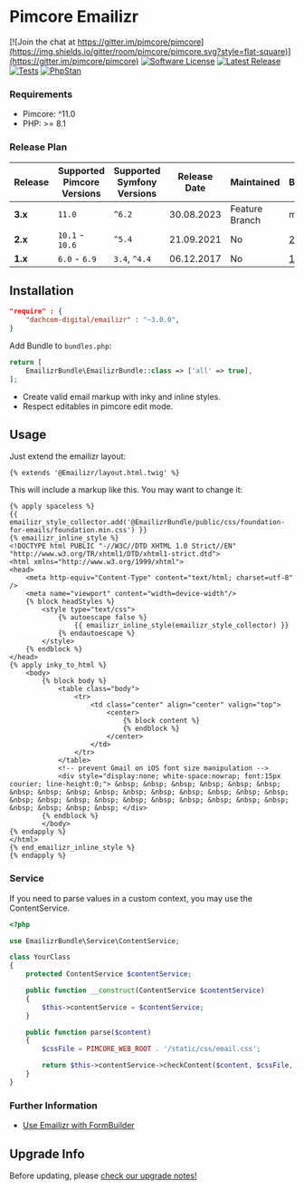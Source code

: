 # Pimcore Emailizr

[![Join the chat at https://gitter.im/pimcore/pimcore](https://img.shields.io/gitter/room/pimcore/pimcore.svg?style=flat-square)](https://gitter.im/pimcore/pimcore)
[![Software License](https://img.shields.io/badge/license-GPLv3-brightgreen.svg?style=flat-square)](LICENSE.md)
[![Latest Release](https://img.shields.io/packagist/v/dachcom-digital/emailizr.svg?style=flat-square)](https://packagist.org/packages/dachcom-digital/emailizr)
[![Tests](https://img.shields.io/github/actions/workflow/status/dachcom-digital/pimcore-emailizr/.github/workflows/codeception.yml?branch=master&style=flat-square&logo=github&label=codeception)](https://github.com/dachcom-digital/pimcore-emailizr/actions?query=workflow%3A%22Codeception%22)
[![PhpStan](https://img.shields.io/github/actions/workflow/status/dachcom-digital/pimcore-dynamic-search/.github/workflows/php-stan.yml?branch=master&style=flat-square&logo=github&label=phpstan%20level%204)](https://github.com/dachcom-digital/pimcore-emailizr/actions?query=workflow%3A%22PHP%20Stan%22)

### Requirements
* Pimcore: ^11.0
* PHP: >= 8.1

### Release Plan

| Release | Supported Pimcore Versions | Supported Symfony Versions | Release Date | Maintained     | Branch                                                              |
|---------|----------------------------|----------------------------|--------------|----------------|---------------------------------------------------------------------|
| **3.x** | `11.0`                     | `^6.2`                     | 30.08.2023   | Feature Branch | master                                                              |
| **2.x** | `10.1` - `10.6`            | `^5.4`                     | 21.09.2021   | No             | [2.x](https://github.com/dachcom-digital/pimcore-emailizr/tree/2.x) |
| **1.x** | `6.0` - `6.9`              | `3.4`, `^4.4`              | 06.12.2017   | No             | [1.x](https://github.com/dachcom-digital/pimcore-emailizr/tree/1.x) |

## Installation

```json
"require" : {
    "dachcom-digital/emailizr" : "~3.0.0",
}
```

Add Bundle to `bundles.php`:
```php
return [
    EmailizrBundle\EmailizrBundle::class => ['all' => true],
];
```

- Create valid email markup with inky and inline styles. 
- Respect editables in pimcore edit mode.

## Usage
Just extend the emailizr layout:

```twig
{% extends '@Emailizr/layout.html.twig' %}
```

This will include a markup like this. You may want to change it:
```twig
{% apply spaceless %}
{{ emailizr_style_collector.add('@EmailizrBundle/public/css/foundation-for-emails/foundation.min.css') }}
{% emailizr_inline_style %}
<!DOCTYPE html PUBLIC "-//W3C//DTD XHTML 1.0 Strict//EN" "http://www.w3.org/TR/xhtml1/DTD/xhtml1-strict.dtd">
<html xmlns="http://www.w3.org/1999/xhtml">
<head>
    <meta http-equiv="Content-Type" content="text/html; charset=utf-8" />
    <meta name="viewport" content="width=device-width"/>
    {% block headStyles %}
        <style type="text/css">
            {% autoescape false %}
                {{ emailizr_inline_style(emailizr_style_collector) }}
            {% endautoescape %}
        </style>
    {% endblock %}
</head>
{% apply inky_to_html %}
    <body>
        {% block body %}
            <table class="body">
                <tr>
                    <td class="center" align="center" valign="top">
                        <center>
                            {% block content %}
                            {% endblock %}
                        </center>
                    </td>
                </tr>
            </table>
            <!-- prevent Gmail on iOS font size manipulation -->
            <div style="display:none; white-space:nowrap; font:15px courier; line-height:0;"> &nbsp; &nbsp; &nbsp; &nbsp; &nbsp; &nbsp; &nbsp; &nbsp; &nbsp; &nbsp; &nbsp; &nbsp; &nbsp; &nbsp; &nbsp; &nbsp; &nbsp; &nbsp; &nbsp; &nbsp; &nbsp; &nbsp; &nbsp; &nbsp; &nbsp; &nbsp; &nbsp; &nbsp; &nbsp; &nbsp; </div>
        {% endblock %}
        </body>
{% endapply %}
</html>
{% end_emailizr_inline_style %}
{% endapply %}
```

### Service
If you need to parse values in a custom context, you may use the ContentService.

```php
<?php

use EmailizrBundle\Service\ContentService;

class YourClass
{
    protected ContentService $contentService;

    public function __construct(ContentService $contentService)
    {
        $this->contentService = $contentService;
    }

    public function parse($content)
    {
        $cssFile = PIMCORE_WEB_ROOT . '/static/css/email.css';

        return $this->contentService->checkContent($content, $cssFile, FALSE, TRUE, TRUE);
    }
}
```

### Further Information
- [Use Emailizr with FormBuilder](docs/10_FormBuilder.md)

## Upgrade Info
Before updating, please [check our upgrade notes!](UPGRADE.md)